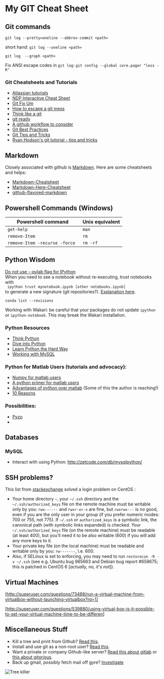 # My GIT Cheat Sheet

## <a name="git"></a>Git commands

`git log --pretty=oneline --abbrev-commit <path>` 

short hand: `git log --oneline <path>`

`git log  --graph <path>`

Fix ANSI escape codes in `git log`: `git config --global core.pager "less -R"`

### Git Cheatsheets and Tutorials

- [Atlassian tutorials](https://www.atlassian.com/git/tutorials/)
- [NDP Interactive Cheat Sheet](http://ndpsoftware.com/git-cheatsheet.html)
- [Git Fix Um](http://sethrobertson.github.io/GitFixUm/fixup.html)
- [How to escape a git mess](http://justinhileman.info/article/git-pretty/git-pretty.png)
- [Think like a git](http://think-like-a-git.net/)
- [git ready](http://gitready.com/)
- [A github workflow to consider](http://blog.spreedly.com/2014/06/24/merge-pull-request-considered-harmful/#.VGerbPnF98E)
- [Git Best Practices](http://sethrobertson.github.io/GitBestPractices/)
- [Git Tips and Tricks](http://git-scm.com/book/en/v1/Git-Basics-Tips-and-Tricks)
- [Ryan Hodson's git tutorial - tips and tricks](http://rypress.com/tutorials/git/tips-and-tricks)

## <a name="markdown"></a>Markdown

Closely associated with github is [Markdown](http://daringfireball.net/projects/markdown/syntax). Here are some cheatsheets and helps:

- [Markdown-Cheatsheet](https://github.com/adam-p/markdown-here/wiki/Markdown-Cheatsheet)
- [Markdown-Here-Cheatsheet](https://github.com/adam-p/markdown-here/wiki/Markdown-Here-Cheatsheet)
- [github-flavored-markdown](https://help.github.com/articles/github-flavored-markdown/)   

## <a name="powershell"></a>Powershell Commands (Windows)

|Powershell command| Unix equivalent|
|---|---|
| `get-help` | `man` |
| `remove-Item` | `rm` |
| `remove-Item -recurse -force ` | ` rm -rf ` |


## <a name="python"></a>Python Wisdom

[Do not use --pylab flag for IPython](http://nbviewer.ipython.org/github/Carreau/posts/blob/master/10-No-PyLab-Thanks.ipynb)   
When you need to see a notebook without re-executing, trust notebooks with     
``` ipython trust mynotebook.ipynb [other notebooks.ipynb]```   
to generate a new signature (git repositories?). [Explanation here](http://ipython.org/ipython-doc/dev/notebook/notebook.html).  

``` conda list --revisions ```

Working with Wakari: be careful that your packages do not update `ipython` or `ipython-notebook`. This may break the Wakari installation.


### Python Resources<a name="python_resources"></a>

- [Think Python](http://www.greenteapress.com/thinkpython/html/index.html)
- [Dive into Python](http://www.diveintopython.net/index.html)
- [Learn Python the Hard Way](http://learnpythonthehardway.org/book/index.html) 
- [Working with MySQL](http://zetcode.com/db/mysqlpython/)

### Python for Matlab Users (tutorials and advocacy):

- [Numpy for matlab users](http://wiki.scipy.org/NumPy_for_Matlab_Users)
- [A python primer for matlab users](http://bastibe.de/2013-01-20-a-python-primer-for-matlab-users.html)
- [Advantages of python over matlab](http://phillipmfeldman.org/Python/Advantages_of_Python_Over_Matlab.html) (Some of this the author is reaching!)    
- [10 Reasons](http://www.stat.washington.edu/~hoytak/blog/whypython.html)    

### Possibilities:  

- [Pyzo](http://www.pyzo.org/index.html)  
- 

## Databases  

### MySQL  
- Interact with using Python: http://zetcode.com/db/mysqlpython/


## SSH problems?

This list from [stackexchange](http://stackexchange.com/) solved a login problem on CentOS :
- Your home directory `~`, your `~/.ssh` directory and the `~/.ssh/authorized_keys` file on the remote machine must be writable only by you: `rwx------` and `rwxr-xr-x` are fine, but `rwxrwx---` is no good,  even if you are the only user in your group (if you prefer numeric modes: 700 or 755, not 775).
If `~/.ssh` or `authorized_keys` is a symbolic link, the canonical path (with symbolic links expanded) is checked.
Your `~/.ssh/authorized_keys` file (on the remote machine) must be readable (at least 400), but you'll need it to be also writable (600) if you will add any more keys to it.
- Your private key file (on the local machine) must be readable and writable only by you: `rw-------`,`i.e. 600.
- Also, if SELinux is set to enforcing, you may need to run `restorecon -R -v ~/.ssh` (see e.g. Ubuntu bug 965663 and Debian bug report #658675; this is patched in CentOS 6 [*actually, no, it's not*]).

## <a name="vms"></a>Virtual Machines

[http://superuser.com/questions/73488/run-a-virtual-machine-from-virtualbox-without-launching-virtualbox?rq=1]

[http://superuser.com/questions/539880/using-virtual-box-is-it-possible-to-set-your-virtual-machine-time-to-be-differen]

## Miscellaneous Stuff

- Kill a tree and print from Github? [Read this](https://gitprint.com/).  
- Install and use git as a non-root user? [Read this](http://joemaller.com/908/how-to-install-git-on-a-shared-host/).   
- Want a private or company Github-like server? [Read this about gitlab](https://about.gitlab.com/gitlab-ce/) or [this about gitorious](http://getgitorious.com/). 
- Back up gmail, possibly fetch mail off gyre?  [Investigate](http://gmvault.org/download.html)


![Tree killer](images/04142010inset2.jpg) 



